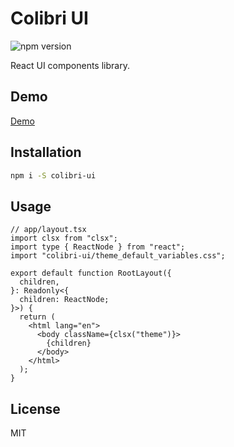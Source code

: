 # Colibri UI

![npm version](https://img.shields.io/npm/v/colibri-ui.svg?style=flat)

React UI components library.

## Demo

[Demo](https://godfreyd.github.io/colibri-ui)

## Installation

```sh
npm i -S colibri-ui
```

## Usage

```tsx
// app/layout.tsx
import clsx from "clsx";
import type { ReactNode } from "react";
import "colibri-ui/theme_default_variables.css";

export default function RootLayout({
  children,
}: Readonly<{
  children: ReactNode;
}>) {
  return (
    <html lang="en">
      <body className={clsx("theme")}>
        {children}
      </body>
    </html>
  );
}
```

## License

MIT